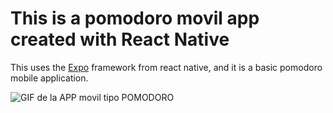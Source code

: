 # This is a pomodoro movil app created with React Native 

This uses the [Expo](https://expo.dev) framework from react native, and it is a basic pomodoro mobile application.

![GIF de la APP movil tipo POMODORO](https://i.giphy.com/media/v1.Y2lkPTc5MGI3NjExN2NqYnJ0MmxjcDNlZ2RzOGthcGxmZ3ptdXBrNTMwcHl3aHNlZHNuZiZlcD12MV9pbnRlcm5hbF9naWZfYnlfaWQmY3Q9Zw/ozL3Pwd0ER7ZfKvh1R/giphy.gif)



